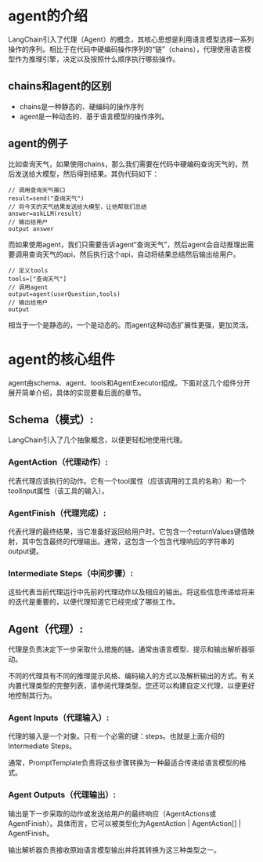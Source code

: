 
# agent的介绍
LangChain引入了代理（Agent）的概念，其核心思想是利用语言模型选择一系列操作的序列。相比于在代码中硬编码操作序列的“链”（chains），代理使用语言模型作为推理引擎，决定以及按照什么顺序执行哪些操作。

## chains和agent的区别
- chains是一种静态的、硬编码的操作序列
- agent是一种动态的、基于语言模型的操作序列。

## agent的例子
比如查询天气，如果使用chains，那么我们需要在代码中硬编码查询天气的，然后发送给大模型，然后得到结果。其伪代码如下：
```
// 调用查询天气接口
result=send("查询天气")
// 将今天的天气结果发送给大模型，让他帮我们总结
answer=askLLM(result)
// 输出给用户
output answer
```


而如果使用agent，我们只需要告诉agent“查询天气”，然后agent会自动推理出需要调用查询天气的api，然后执行这个api，自动将结果总结然后输出给用户。

```
// 定义tools
tools=["查询天气"]
// 调用agent
output=agent(userQuestion,tools)
// 输出给用户
output
```

相当于一个是静态的，一个是动态的。而agent这种动态扩展性更强，更加灵活。

# agent的核心组件
agent由schema、agent、tools和AgentExecutor组成。下面对这几个组件分开展开简单介绍，具体的实现要看后面的章节。

## Schema（模式）:
LangChain引入了几个抽象概念，以便更轻松地使用代理。

### AgentAction（代理动作）:
代表代理应该执行的动作。它有一个tool属性（应该调用的工具的名称）和一个toolInput属性（该工具的输入）。

### AgentFinish（代理完成）:
代表代理的最终结果，当它准备好返回给用户时。它包含一个returnValues键值映射，其中包含最终的代理输出。通常，这包含一个包含代理响应的字符串的output键。

### Intermediate Steps（中间步骤）:
这些代表当前代理运行中先前的代理动作以及相应的输出。将这些信息传递给将来的迭代是重要的，以便代理知道它已经完成了哪些工作。

## Agent（代理）:
代理是负责决定下一步采取什么措施的链。通常由语言模型、提示和输出解析器驱动。

不同的代理具有不同的推理提示风格、编码输入的方式以及解析输出的方式。有关内置代理类型的完整列表，请参阅代理类型。您还可以构建自定义代理，以便更好地控制其行为。

### Agent Inputs（代理输入）:
代理的输入是一个对象。只有一个必需的键：steps。也就是上面介绍的Intermediate Steps。

通常，PromptTemplate负责将这些步骤转换为一种最适合传递给语言模型的格式。

### Agent Outputs（代理输出）:
输出是下一步采取的动作或发送给用户的最终响应（AgentActions或AgentFinish）。具体而言，它可以被类型化为AgentAction | AgentAction[] | AgentFinish。

输出解析器负责接收原始语言模型输出并将其转换为这三种类型之一。

